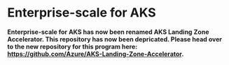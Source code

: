 # Enterprise-scale for AKS

**Enterprise-scale for AKS has now been renamed AKS Landing Zone Accelerator. This repository has now been depricated. Please head over to the new repository for this program here: https://github.com/Azure/AKS-Landing-Zone-Accelerator.**
